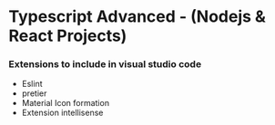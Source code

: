 

# Typescript Advanced - (Nodejs & React Projects)

### Extensions to include in visual studio code

- Eslint
- pretier
- Material Icon formation
- Extension intellisense